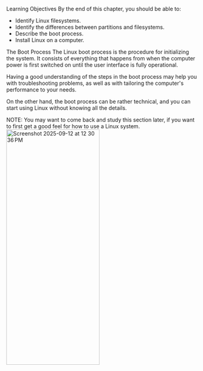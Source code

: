 Learning Objectives
By the end of this chapter, you should be able to:

 - Identify Linux filesystems.
 - Identify the differences between partitions and filesystems.
 - Describe the boot process.
 - Install Linux on a computer.

The Boot Process
The Linux boot process is the procedure for initializing the system. It consists of everything that happens from when the computer power is first switched on until the user interface is fully operational.

Having a good understanding of the steps in the boot process may help you with troubleshooting problems, as well as with tailoring the computer's performance to your needs.

On the other hand, the boot process can be rather technical, and you can start using Linux without knowing all the details.

NOTE: You may want to come back and study this section later, if you want to first get a good feel for how to use a Linux system.
<img width="245" height="617" alt="Screenshot 2025-09-12 at 12 30 36 PM" src="https://github.com/user-attachments/assets/ce616ff9-f15d-4fb5-9f08-26dd45e6ac84" />

